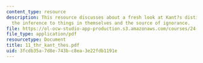 ```yaml
---
content_type: resource
description: This resource discusses about a fresh look at Kant?s distinction, ignorance,
  the inference to things in themselves and the source of ignorance.
file: https://ol-ocw-studio-app-production.s3.amazonaws.com/courses/24-201-topics-in-the-history-of-philosophy-kant-fall-2005/3fcdb35a7d8e743bc8ea3e22fdb1191e_11_thr_kant_thes.pdf
file_type: application/pdf
resourcetype: Document
title: 11_thr_kant_thes.pdf
uid: 3fcdb35a-7d8e-743b-c8ea-3e22fdb1191e
---
```

